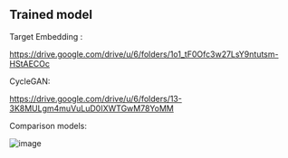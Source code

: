 ## Trained model
Target Embedding :

https://drive.google.com/drive/u/6/folders/1o1_tF0Ofc3w27LsY9ntutsm-HStAECOc

CycleGAN:

https://drive.google.com/drive/u/6/folders/13-3K8MULgm4muVuLuD0IXWTGwM78YoMM

Comparison models:

![image](https://github.com/MCC-SINICA/Sparse-Grid-Imputation/assets/116475151/fa97599e-b6ed-465d-a072-bb5b0f3ce8a6)
